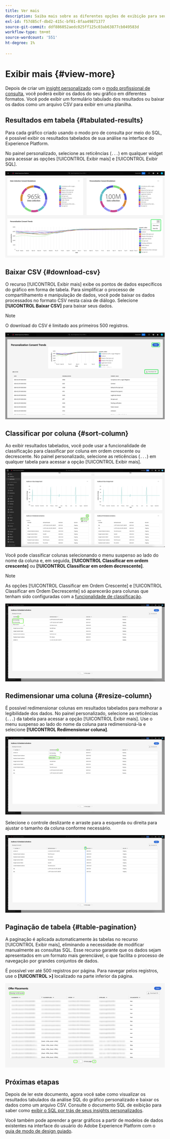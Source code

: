 ```yaml
---
title: Ver mais
description: Saiba mais sobre as diferentes opções de exibição para seus dados analisados por SQL. No painel personalizado, é possível visualizar os resultados tabulados da análise ou baixar os dados processados no formato CSV.
exl-id: f57d85cf-dbd2-415c-bf01-8faa49871377
source-git-commit: ddf886052aedc025ff125c03ab63877cb049583d
workflow-type: tm+mt
source-wordcount: '551'
ht-degree: 1%

---
```


# Exibir mais {#view-more}

Depois de criar um [insight personalizado](./overview.md) com o [modo profissional de consulta](./overview.md#query-pro-mode), você poderá exibir os dados do seu gráfico em diferentes formatos. Você pode exibir um formulário tabulado dos resultados ou baixar os dados como um arquivo CSV para exibir em uma planilha.

## Resultados em tabela {#tabulated-results}

Para cada gráfico criado usando o modo pro de consulta por meio do SQL, é possível exibir os resultados tabelados de sua análise na interface do Experience Platform.

No painel personalizado, selecione as reticências (`...`) em qualquer widget para acessar as opções [!UICONTROL Exibir mais] e [!UICONTROL Exibir SQL].

![Um painel personalizado com um menu suspenso de reticências de insight e as opções Exibir mais e Exibir SQL destacadas.](../images/sql-insights-query-pro-mode/ellipses-dropdown.png)

## Baixar CSV {#download-csv}

O recurso [!UICONTROL Exibir mais] exibe os pontos de dados específicos do gráfico em forma de tabela. Para simplificar o processo de compartilhamento e manipulação de dados, você pode baixar os dados processados no formato CSV nesta caixa de diálogo. Selecione **[!UICONTROL Baixar CSV]** para baixar seus dados.

>[!NOTE]
>
>O download do CSV é limitado aos primeiros 500 registros.

![Uma caixa de diálogo exibindo uma visualização do seu insight e dos resultados tabelados do SQL que gerou o insight.](../images/sql-insights-query-pro-mode/view-more-download-csv.png)

## Classificar por coluna {#sort-column}

Ao exibir resultados tabelados, você pode usar a funcionalidade de classificação para classificar por coluna em ordem crescente ou decrescente. No painel personalizado, selecione as reticências (`...`) em qualquer tabela para acessar a opção [!UICONTROL Exibir mais].

![Um painel personalizado com um menu suspenso de reticências das tabelas e a opção Exibir mais realçada.](../images/sql-insights-query-pro-mode/advanced-ellipses-dropdown.png)

Você pode classificar colunas selecionando o menu suspenso ao lado do nome da coluna e, em seguida, **[!UICONTROL Classificar em ordem crescente]** ou **[!UICONTROL Classificar em ordem decrescente]**.

>[!NOTE]
>
>As opções [!UICONTROL Classificar em Ordem Crescente] e [!UICONTROL Classificar em Ordem Decrescente] só aparecerão para colunas que tenham sido configuradas com a [funcionalidade de classificação](./overview.md#advanced-attributes).

![Uma lista suspensa de coluna da tabela mostrando as opções Classificar em Ordem Crescente e Classificar em Ordem Decrescente destacadas.](../images/sql-insights-query-pro-mode/advanced-sort-dropdown.png)

## Redimensionar uma coluna {#resize-column}

É possível redimensionar colunas em resultados tabelados para melhorar a legibilidade dos dados. No painel personalizado, selecione as reticências (`...`) da tabela para acessar a opção [!UICONTROL Exibir mais]. Use o menu suspenso ao lado do nome da coluna para redimensioná-la e selecione **[!UICONTROL Redimensionar coluna]**.

![Uma lista suspensa de coluna da tabela mostrando a opção de coluna Redimensionar realçada.](../images/sql-insights-query-pro-mode/advanced-resize-dropdown.png)

Selecione o controle deslizante e arraste para a esquerda ou direita para ajustar o tamanho da coluna conforme necessário.

![Uma tabela mostrando a barra de redimensionamento de coluna realçada.](../images/sql-insights-query-pro-mode/advanced-resize-column.png)

## Paginação de tabela {#table-pagination}

A paginação é aplicada automaticamente às tabelas no recurso [!UICONTROL Exibir mais], eliminando a necessidade de modificar manualmente as consultas SQL. Esse recurso garante que os dados sejam apresentados em um formato mais gerenciável, o que facilita o processo de navegação por grandes conjuntos de dados.

É possível ver até 500 registros por página. Para navegar pelos registros, use o **[!UICONTROL >]** localizado na parte inferior da página.

![Resultados em tabela com resultados e paginação realçados.](../images/sql-insights-query-pro-mode/advanced-table-pagination.png)

## Próximas etapas

Depois de ler este documento, agora você sabe como visualizar os resultados tabulados da análise SQL do gráfico personalizado e baixar os dados como um arquivo CSV. Consulte o documento SQL de exibição para saber como [exibir o SQL por trás de seus insights personalizados](./view-sql.md).

Você também pode aprender a gerar gráficos a partir de modelos de dados existentes na interface do usuário do Adobe Experience Platform com o [guia de modo de design guiado](../standard-dashboards.md).
